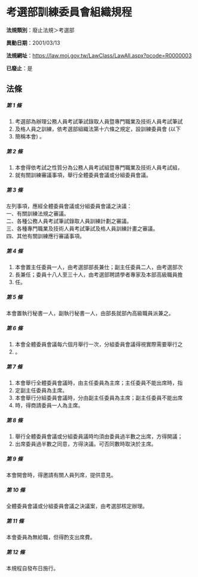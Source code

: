 # 考選部訓練委員會組織規程

**法規類別**：廢止法規＞考選部

**異動日期**：2001/03/13  

**法規網址**：https://law.moj.gov.tw/LawClass/LawAll.aspx?pcode=R0000003

**已廢止**：是



## 法條
##### 第 1 條
1. 考選部為辦理公務人員考試筆試錄取人員暨專門職業及技術人員考試筆試
1. 及格人員之訓練，依考選部組織法第十六條之規定，設訓練委員會 (以下
1. 簡稱本會) 。

##### 第 2 條
1. 本會得依考試之性質分為公務人員考試組暨專門職業及技術人員考試組，
1. 就有關訓練審議事項，舉行全體委員會議或分組委員會議。

##### 第 3 條
左列事項，應經全體委員會議或分組委員會議之決議：  
一、有關訓練法規之審議。  
二、各種公務人員考試筆試錄取人員訓練計劃之審議。  
三、各種專門職業及技術人員考試筆試及格人員訓練計畫之審議。  
四、其他有關訓練應行審議事項。

##### 第 4 條
1. 本會置主任委員一人，由考選部部長兼仕；副主任委員二人，由考選部次
1. 長兼任；委員十八人至三十人，由考選部聘請學者專家及本部高級職員擔
1. 任。

##### 第 5 條
本會置執行秘書一人，副執行秘書一人，由部長就部內高級職員派兼之。

##### 第 6 條
1. 本會全體委員會議每六個月舉行一次，分組委員會議得視實際需要舉行之
1. 。

##### 第 7 條
1. 本會舉行全體委員會議時，由主任委員為主席；主任委員不能出席時，指
1. 定副主任委員為主席。
1. 本會舉行分組委員會議時，分由副主任委員為主席；副主任委員不能出席
1. 時，得商請委員一人為主席。

##### 第 8 條
1. 舉行全體委員會議或分組委員議時均須由委員過半數之出席，方得開議；
1. 出席委員過半數之同意，方得決議。可否同數時取決於主席。

##### 第 9 條
本會開會時，得邀請有關人員列席，提供意見。

##### 第 10 條
全體委員會議或分組委員會議之決議案，由考選部核定辦理。

##### 第 11 條
本會委員為無給職，但得酌支出席費。

##### 第 12 條
本規程自發布日施行。


